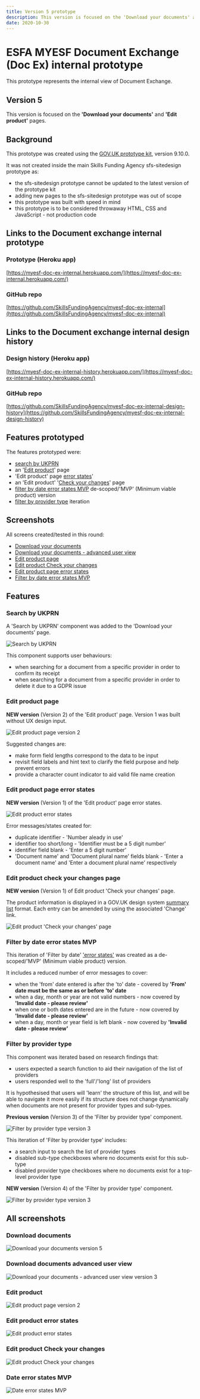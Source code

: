 ```yaml
---
title: Version 5 prototype
description: This version is focused on the 'Download your documents' and 'Edit product' pages.
date: 2020-10-30
---
```


# ESFA MYESF Document Exchange (Doc Ex) internal prototype

This prototype represents the internal view of Document Exchange.

## Version 5

This version is focused on the **'Download your documents'** and **'Edit product'** pages.

## Background

This prototype was created using the [GOV.UK prototype kit](https://govuk-prototype-kit.herokuapp.com/docs), version 9.10.0.

It was not created inside the main Skills Funding Agency sfs-sitedesign prototype as:

* the sfs-sitedesign prototype cannot be updated to the latest version of the prototype kit
* adding new pages to the sfs-sitedesign prototype was out of scope
* this prototype was built with speed in mind
* this prototype is to be considered throwaway HTML, CSS and JavaScript - not production code

## Links to the Document exchange internal prototype

### Prototype (Heroku app) ###
[https://myesf-doc-ex-internal.herokuapp.com/](https://myesf-doc-ex-internal.herokuapp.com/)

### GitHub repo ###
[https://github.com/SkillsFundingAgency/myesf-doc-ex-internal](https://github.com/SkillsFundingAgency/myesf-doc-ex-internal)

## Links to the Document exchange internal design history

### Design history (Heroku app) ###
[https://myesf-doc-ex-internal-history.herokuapp.com/](https://myesf-doc-ex-internal-history.herokuapp.com/)

### GitHub repo ###
[https://github.com/SkillsFundingAgency/myesf-doc-ex-internal-design-history](https://github.com/SkillsFundingAgency/myesf-doc-ex-internal-design-history)

## Features prototyped

The features prototyped were:

* [search by UKPRN](#search-by-ukprn)
* an '[Edit product](#edit-product-page)' page
* 'Edit product' page [error states](#edit-product-page-error-states)'
* an 'Edit product' '[Check your changes](#edit-product-check-your-changes-page)' page
* [filter by date error states MVP](#filter-by-date-error-states-mvp) de-scoped/'MVP' (Minimum viable product) version
* [filter by provider type](#filter-by-provider-type) iteration

## Screenshots

All screens created/tested in this round:

* [Download your documents](#download-documents)
* [Download your documents - advanced user view](#download-documents-advanced-user-view)
* [Edit product page](#edit-product)
* [Edit product Check your changes](#edit-product-check-your-changes)
* [Edit product page error states](#edit-product-error-states)
* [Filter by date error states MVP](#date-error-states-mvp)

## Features

### Search by UKPRN

A 'Search by UKPRN' component was added to the 'Download your documents' page.

![Search by UKPRN](../../assets/images/v5/search-by-ukprn.png)

This component supports user behaviours:

* when searching for a document from a specific provider in order to confirm its receipt
* when searching for a document from a specific provider in order to delete it due to a GDPR issue

### Edit product page

**NEW version** (Version 2) of the 'Edit product' page. Version 1 was built without UX design input.

![Edit product page version 2](../../assets/images/v5/edit-product-v2.png)

Suggested changes are:

* make form field lengths correspond to the data to be input
* revisit field labels and hint text to clarify the field purpose and help prevent errors
* provide a character count indicator to aid valid file name creation

### Edit product page error states

**NEW version** (Version 1) of the 'Edit product' page error states.

![Edit product error states](../../assets/images/v5/edit-product-v2-error-states.png)

Error messages/states created for:

* duplicate identifier - 'Number aleady in use'
* identifier too short/long - 'Identifier must be a 5 digit number'
* identifier field blank - 'Enter a 5 digit number'
* 'Document name' and 'Document plural name' fields blank - 'Enter a document name' and 'Enter a document plural name' respectively

### Edit product check your changes page

**NEW version** (Version 1) of Edit product 'Check your changes' page.

The product information is displayed in a GOV.UK design system [summary list](https://design-system.service.gov.uk/components/summary-list/) format. Each entry can be amended by using the associated 'Change' link.

![Edit product 'Check your changes' page](../../assets/images/v5/edit-product-confirm.png)

### Filter by date error states MVP

This iteration of 'Filter by date' ['error states'](#date-error-states-mvp) was created as a de-scoped/'MVP' (Minimum viable product) version.

It includes a reduced number of error messages to cover:

* when the 'from' date entered is after the 'to' date - covered by **'From' date must be the same as or before 'to' date**
* when a day, month or year are not valid numbers - now covered by **'Invalid date - please review'**
* when one or both dates entered are in the future - now covered by **'Invalid date - please review'**
* when a day, month or year field is left blank - now covered by **'Invalid date - please review'**

### Filter by provider type

This component was iterated based on research findings that:

* users expected a search function to aid their navigation of the list of providers
* users responded well to the 'full'/'long' list of providers

It is hypothesised that users will 'learn' the structure of this list, and will be able to navigate it more easily if its structure does not change dynamically when documents are not present for provider types and sub-types.

**Previous version** (Version 3) of the 'Filter by provider type' component.

![Filter by provider type version 3](../../assets/images/v3/filter-by-provider-type-v3.png)

This iteration of 'Filter by provider type' includes:

* a search input to search the list of provider types
* disabled sub-type checkboxes where no documents exist for this sub-type
* disabled provider type checkboxes where no documents exist for a top-level provider type

**NEW version** (Version 4) of the 'Filter by provider type' component.

![Filter by provider type version 3](../../assets/images/v5/filter-by-provider-type-v4.png)

## All screenshots

### Download documents
![Download your documents version 5](../../assets/images/v5/download-documents-v5.png)

### Download documents advanced user view
![Download your documents - advanced user view version 3](../../assets/images/v5/download-documents-advanced-user-v3.png)

### Edit product
![Edit product page version 2](../../assets/images/v5/edit-product-v2.png)

### Edit product error states
![Edit product error states](../../assets/images/v5/edit-product-v2-error-states.png)

### Edit product Check your changes
![Edit product Check your changes](../../assets/images/v5/edit-product-confirm.png)

### Date error states MVP
![Date error states MVP](../../assets/images/v5/date-error-states-mvp.png)